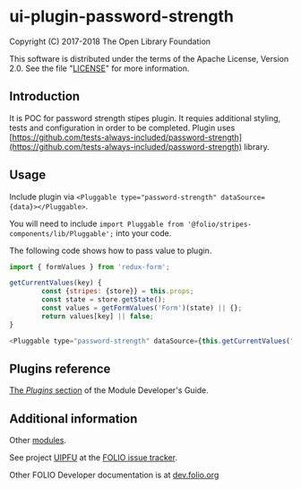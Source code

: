 # ui-plugin-password-strength

Copyright (C) 2017-2018 The Open Library Foundation

This software is distributed under the terms of the Apache License,
Version 2.0. See the file "[LICENSE](LICENSE)" for more information.

## Introduction

It is POC for password strength stipes plugin. It requies additional styling, 
tests and configuration in order to be completed.
Plugin uses [https://github.com/tests-always-included/password-strength](https://github.com/tests-always-included/password-strength)
library.

## Usage

Include plugin via 
`<Pluggable type="password-strength" dataSource={data}></Pluggable>`.

You will need to include 
`import Pluggable from '@folio/stripes-components/lib/Pluggable';` into your code.

The following code shows how to pass value to plugin.
```javascript
import { formValues } from 'redux-form';

getCurrentValues(key) {
        const {stripes: {store}} = this.props;
        const state = store.getState();
        const values = getFormValues('Form')(state) || {};
        return values[key] || false;
}

<Pluggable type="password-strength" dataSource={this.getCurrentValues("InputName")}></Pluggable>
```

## Plugins reference
[The *Plugins*
section](https://github.com/folio-org/stripes-core/blob/master/doc/dev-guide.md#plugins)
of the Module Developer's Guide.


## Additional information

Other [modules](http://dev.folio.org/source-code/#client-side).

See project [UIPFU](https://issues.folio.org/browse/UIPFU)
at the [FOLIO issue tracker](http://dev.folio.org/community/guide-issues).

Other FOLIO Developer documentation is at [dev.folio.org](http://dev.folio.org/)